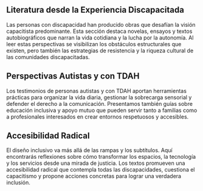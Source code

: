 ## Literatura desde la Experiencia Discapacitada

Las personas con discapacidad han producido obras que desafían la visión capacitista predominante. Esta sección destaca novelas, ensayos y textos autobiográficos que narran la vida cotidiana y la lucha por la autonomía. Al leer estas perspectivas se visibilizan los obstáculos estructurales que existen, pero también las estrategias de resistencia y la riqueza cultural de las comunidades discapacitadas.

## Perspectivas Autistas y con TDAH
Los testimonios de personas autistas y con TDAH aportan herramientas prácticas para organizar la vida diaria, gestionar la sobrecarga sensorial y defender el derecho a la comunicación. Presentamos también guías sobre educación inclusiva y apoyo mutuo que pueden servir tanto a familias como a profesionales interesados en crear entornos respetuosos y accesibles.

## Accesibilidad Radical
El diseño inclusivo va más allá de las rampas y los subtítulos. Aquí encontrarás reflexiones sobre cómo transformar los espacios, la tecnología y los servicios desde una mirada de justicia. Los textos promueven una accesibilidad radical que contempla todas las discapacidades, cuestiona el capacitismo y propone acciones concretas para lograr una verdadera inclusión.
